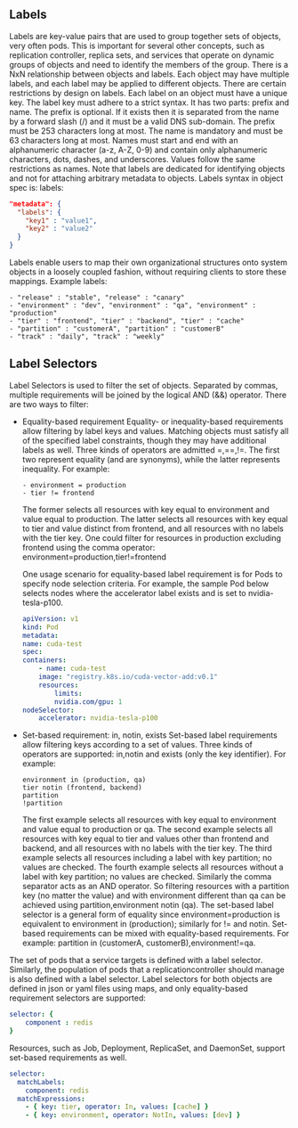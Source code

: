 ## Labels
Labels are key-value pairs that are used to group together sets of objects, very often pods. This is important for several other concepts, such as replication controller, replica sets, and services that operate on dynamic groups of objects and need to identify the members of the group. There is a NxN relationship between objects and labels. Each object may have multiple labels, and each label may be applied to different objects. There are certain restrictions by design on labels. Each label on an object must have a unique key. The label key must adhere to a strict syntax. It has two parts: prefix and name. The prefix is optional. If it exists then it is separated from the name by a forward slash (/) and it must be a valid DNS sub-domain. The prefix must be 253 characters long at most. The name is mandatory and must be 63 characters long at most. Names must start and end with an alphanumeric character (a-z, A-Z, 0-9) and contain only alphanumeric characters, dots, dashes, and underscores. Values follow the same restrictions as names. Note that labels are dedicated for identifying objects and not for attaching arbitrary metadata to objects.
Labels syntax in object spec is:
labels:
```json
"metadata": {
  "labels": {
    "key1" : "value1",
    "key2" : "value2"
  }
}
```

Labels enable users to map their own organizational structures onto system objects in a loosely coupled fashion, without requiring clients to store these mappings.
Example labels:
```
- "release" : "stable", "release" : "canary"
- "environment" : "dev", "environment" : "qa", "environment" : "production"
- "tier" : "frontend", "tier" : "backend", "tier" : "cache"
- "partition" : "customerA", "partition" : "customerB"
- "track" : "daily", "track" : "weekly"
```

## Label Selectors
Label Selectors is used to filter the set of objects. Separated by commas, multiple requirements will be joined by the logical AND (&&) operator. There are two ways to filter:
- Equality-based requirement
    Equality- or inequality-based requirements allow filtering by label keys and values. Matching objects must satisfy all of the specified label constraints, though they may have additional labels as well. Three kinds of operators are admitted =,==,!=. The first two represent equality (and are synonyms), while the latter represents inequality. For example:
    ```
    - environment = production
    - tier != frontend
    ```
    The former selects all resources with key equal to environment and value equal to production. The latter selects all resources with key equal to tier and value distinct from frontend, and all resources with no labels with the tier key. One could filter for resources in production excluding frontend using the comma operator: environment=production,tier!=frontend

    One usage scenario for equality-based label requirement is for Pods to specify node selection criteria. For example, the sample Pod below selects nodes where the accelerator label exists and is set to nvidia-tesla-p100.
    ```yaml
    apiVersion: v1
    kind: Pod
    metadata:
    name: cuda-test
    spec:
    containers:
        - name: cuda-test
        image: "registry.k8s.io/cuda-vector-add:v0.1"
        resources:
            limits:
            nvidia.com/gpu: 1
    nodeSelector:
        accelerator: nvidia-tesla-p100
    ```

- Set-based requirement: in, notin, exists 
    Set-based label requirements allow filtering keys according to a set of values. Three kinds of operators are supported: in,notin and exists (only the key identifier). For example:
    ```
    environment in (production, qa)
    tier notin (frontend, backend)
    partition
    !partition
    ```
    The first example selects all resources with key equal to environment and value equal to production or qa. The second example selects all resources with key equal to tier and values other than frontend and backend, and all resources with no labels with the tier key. The third example selects all resources including a label with key partition; no values are checked. The fourth example selects all resources without a label with key partition; no values are checked. Similarly the comma separator acts as an AND operator. So filtering resources with a partition key (no matter the value) and with environment different than qa can be achieved using partition,environment notin (qa). The set-based label selector is a general form of equality since environment=production is equivalent to environment in (production); similarly for != and notin. Set-based requirements can be mixed with equality-based requirements. For example: partition in (customerA, customerB),environment!=qa.

The set of pods that a service targets is defined with a label selector. Similarly, the population of pods that a replicationcontroller should manage is also defined with a label selector.
Label selectors for both objects are defined in json or yaml files using maps, and only equality-based requirement selectors are supported:
```yaml
selector: {
    component : redis
}
```
Resources, such as Job, Deployment, ReplicaSet, and DaemonSet, support set-based requirements as well.

```yaml
selector:
  matchLabels:
    component: redis
  matchExpressions:
    - { key: tier, operator: In, values: [cache] }
    - { key: environment, operator: NotIn, values: [dev] }
```

